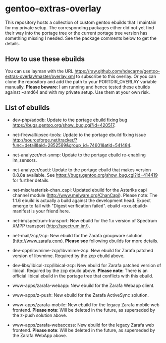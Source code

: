 gentoo-extras-overlay
=====================
This repository hosts a collection of custom gentoo ebuilds that I maintain for my private setup.
The corresponding packages either did not yet find their way into the portage tree or the current portage tree version has something missing I needed. See the package comments below to get the details.

How to use these ebuilds
------------------------
You can use layman with the URL https://raw.github.com/hdecarne/gentoo-extras-overlay/master/overlay.xml to subscribe to this overlay. Or you can clone the repository and add the path to your PORTDIR\_OVERLAY variable manually.
__Please beware__: I am running and hence tested these ebuilds against ~amd64 and with my private setup. Use them at your own risk.

List of ebuilds
---------------

* dev-php/adodb: Update to the portage ebuild fixing bug https://bugs.gentoo.org/show_bug.cgi?id=420517.

* net-firewall/ipsec-tools: Update to the portage ebuild fixing issue http://sourceforge.net/tracker/?func=detail&aid=2852569&group_id=74601&atid=541484.

* net-analyzer/net-snmp: Update to the portage ebuild re-enabling lm\_sensors.

* net-analyzer/cacti: Update to the portage ebuild that makes version 0.8.8a available. See https://bugs.gentoo.org/show_bug.cgi?id=414419 for further details.

* net-misc/asterisk-chan\_capi: Updated ebuild for the Asteriks capi channel module (http://www.melware.org/ChanCapi). Please note: The 1.1.6 ebuild is actually a build against the development head. Expect emerge to fail with "Digest verification failed". ebuild <xxx.ebuild> manifest is your friend here.

* net-im/spectrum-transport: New ebuild for the 1.x version of Spectrum XMPP transport (http://spectrum.im/).

* net-mail/zcp/zcp: New ebuild for the Zarafa groupware solution (http://www.zarafa.com). __Please see__ following ebuilds for more details.

* dev-cpp/libvmime-zcp/libvmime-zcp: New ebuild for Zarafa patched version of libvmime. Required by the zcp ebuild above.

* dev-libs/libical-zcp/libical-zcp: New ebuild for Zarafa patched version of libical. Required by the zcp ebuild above. __Please note__: There is an official libical ebuild in the portage tree that conflicts with this ebuild.

* www-apps/zarafa-webapp: New ebuild for the Zarafa Webapp client.

* www-apps/z-push: New ebuild for the Zarafa ActiveSync solution.

* www-apps/zarafa-mobile: New ebuild for the legacy Zarafa mobile web frontend. __Please note__: Will be deleted in the future, as superseded by the z-push solution above.

* www-apps/zarafa-webaccess: New ebuild for the legacy Zarafa web frontend. __Please note__: Will be deleted in the future, as superseded by the Zarafa WebApp above.
